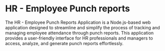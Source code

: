 # HR - Employee Punch reports

The HR - Employee Punch Reports Application is a Node.js-based web application designed to streamline and simplify the process of tracking and managing employee attendance through punch reports. This application provides a user-friendly interface for HR professionals and managers to access, analyze, and generate punch reports effortlessly.

